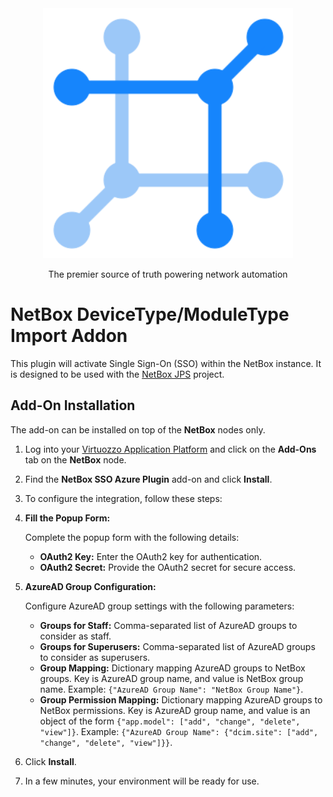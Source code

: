 <div align="center">
  <img src="https://raw.githubusercontent.com/Onemind-Services-LLC/netbox-jps/master/images/logo.png" width="400" alt="NetBox logo" />
  <p>The premier source of truth powering network automation</p>
</div>

# NetBox DeviceType/ModuleType Import Addon

This plugin will activate Single Sign-On (SSO) within the NetBox instance. It is designed to be used with the
[NetBox JPS](https://github.com/Onemind-Services-LLC/netbox-jps) project.

## Add-On Installation

The add-on can be installed on top of the **NetBox** nodes only.

1. Log into your [Virtuozzo Application Platform](https://app.xapp.cloudmydc.com/) and click on the **Add-Ons** tab on the **NetBox** node.
2. Find the **NetBox SSO Azure Plugin** add-on and click **Install**.
3.  To configure the integration, follow these steps:

4. **Fill the Popup Form:**

   Complete the popup form with the following details:

   - **OAuth2 Key:** Enter the OAuth2 key for authentication.
   - **OAuth2 Secret:** Provide the OAuth2 secret for secure access.

5. **AzureAD Group Configuration:**

   Configure AzureAD group settings with the following parameters:

   - **Groups for Staff:** Comma-separated list of AzureAD groups to consider as staff.
   - **Groups for Superusers:** Comma-separated list of AzureAD groups to consider as superusers.
   - **Group Mapping:** Dictionary mapping AzureAD groups to NetBox groups. Key is AzureAD group name, and value is NetBox group name. Example: `{"AzureAD Group Name": "NetBox Group Name"}`.
   - **Group Permission Mapping:** Dictionary mapping AzureAD groups to NetBox permissions. Key is AzureAD group name, and value is an object of the form `{"app.model": ["add", "change", "delete", "view"]}`. Example: `{"AzureAD Group Name": {"dcim.site": ["add", "change", "delete", "view"]}}`.
4. Click **Install**.
5. In a few minutes, your environment will be ready for use.

